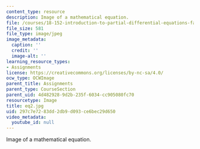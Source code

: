 ```yaml
---
content_type: resource
description: Image of a mathematical equation.
file: /courses/18-152-introduction-to-partial-differential-equations-fall-2005/297c7e7283dd2db9d093ce6bec29d650_eq2.jpg
file_size: 581
file_type: image/jpeg
image_metadata:
  caption: ''
  credit: ''
  image-alt: ''
learning_resource_types:
- Assignments
license: https://creativecommons.org/licenses/by-nc-sa/4.0/
ocw_type: OCWImage
parent_title: Assignments
parent_type: CourseSection
parent_uid: 4d482928-9d2b-235f-6034-cc905080fc70
resourcetype: Image
title: eq2.jpg
uid: 297c7e72-83dd-2db9-d093-ce6bec29d650
video_metadata:
  youtube_id: null
---
```

Image of a mathematical equation.